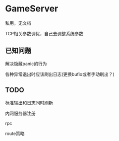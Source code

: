 # GameServer
私用，无文档

TCP相关参数调优，自己去调整系统参数

## 已知问题
解决隐藏panic的行为

各种异常退出时应该刷出日志(更换bufio或者手动刷出？)

## TODO

标准输出和日志同时刷新

内网服务器注册

rpc

route策略